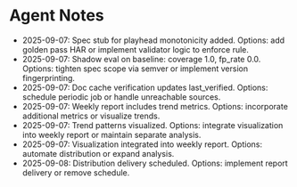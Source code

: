 # Agent Notes

- 2025-09-07: Spec stub for playhead monotonicity added. Options: add golden pass HAR or implement validator logic to enforce rule.
- 2025-09-07: Shadow eval on baseline: coverage 1.0, fp_rate 0.0. Options: tighten spec scope via semver or implement version fingerprinting.
- 2025-09-07: Doc cache verification updates last_verified. Options: schedule periodic job or handle unreachable sources.
- 2025-09-07: Weekly report includes trend metrics. Options: incorporate additional metrics or visualize trends.
- 2025-09-07: Trend patterns visualized. Options: integrate visualization into weekly report or maintain separate analysis.
- 2025-09-07: Visualization integrated into weekly report. Options: automate distribution or expand analysis.
- 2025-09-08: Distribution delivery scheduled. Options: implement report delivery or remove schedule.
